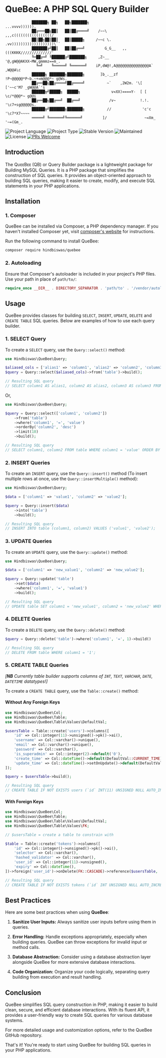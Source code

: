 # QueBee: A PHP SQL Query Builder

```
            ███████╗ ██╗   ██╗███████╗                               ...vvvv)))))).
            ██╔═══██╗██║   ██║██╔════╝    /~~\               ,,,c(((((((((((((((((/
            ██║██╗██║██║   ██║█████╗     /~~c \.         .vv)))))))))))))))))))\``
            ███████╔╝██║   ██║██╔══╝         G_G__   ,,(((KKKK//////////////'
            ╚═██╔═╝ ╚██████╔╝███████╗     ,Z~__ '@,gW@@AKXX~MW,gmmmz==m_.
              ╚═╝    ╚═════╝ ╚══════╝    iP,dW@!,A@@@@@@@@@@@@@@@A` ,W@@A\c
            ██████╗ ███████╗███████╗       ]b_.__zf !P~@@@@@*P~b.~+=m@@@*~ g@Ws.
            ██╔══██╗██╔════╝██╔════╝          ~`    ,2W2m. '\[ ['~~c'M7 _gW@@A`'s
            ██████╦╝█████╗  █████╗              v=XX)====Y-  [ [    \c/*@@@*~ g@@i
            ██╔══██╗██╔══╝  ██╔══╝             /v~           !.!.     '\c7+sg@@@@@s.
            ██████╦╝███████╗███████╗          //              'c'c       '\c7*X7~~~~
            ═════╝ ╚══════╝╚══════╝         ]/                 ~=Xm_       '~=(Gm_.
```

![Project Language](https://img.shields.io/static/v1?label=language&message=php&color=purple)
![Project Type](https://img.shields.io/static/v1?label=type&message=library&color=red)
![Stable Version](https://img.shields.io/static/v1?label=stable-version&message=v1.1.0&color=brightgreen)
![Maintained](https://img.shields.io/static/v1?label=maintained&message=yes&color=red)
![License](https://img.shields.io/static/v1?label=license&message=MIT&color=orange)
[![PRs Welcome](https://img.shields.io/badge/PRs-welcome-brightgreen.svg)](http://makeapullrequest.com)

## Introduction

The QᴜᴇᴇBᴇᴇ (QB) or Query Builder package is a lightweight package for Building MySQL Queries.
It is a PHP package that simplifies the construction of SQL queries. It provides an object-oriented approach to building SQL queries, making it easier to create, modify, and execute SQL statements in your PHP applications.

## Installation

### 1. Composer

QueBee can be installed via Composer, a PHP dependency manager. If you haven't installed Composer yet, visit [composer's website](https://getcomposer.org) for instructions.

Run the following command to install QueBee:

```bash
composer require hindbiswas/quebee
```

### 2. Autoloading

Ensure that Composer's autoloader is included in your project's PHP files.
Use your path in place of `path/to/`:

```php
require_once __DIR__ . DIRECTORY_SEPARATOR . 'path/to' . '/vendor/autoload.php';
```

## Usage

QueBee provides classes for building `SELECT`, `INSERT`, `UPDATE`, `DELETE`  and `CREATE TABLE` SQL queries. Below are examples of how to use each query builder.

### 1. SELECT Query

To create a `SELECT` query, use the `Query::select()` method:

```php
use Hindbiswas\QueBee\Query;

$aliased_cols = ['alias1' => 'column1', 'alias2' => 'column2', 'column3' => 'column3'];
$query = Query::select($aliased_cols)->from('table')->build();

// Resulting SQL query
// SELECT column1 AS alias1, column2 AS alias2, column3 AS column3 FROM table;
```

Or,

```php
use Hindbiswas\QueBee\Query;

$query = Query::select(['column1', 'column2'])
    ->from('table')
    ->where('column1', '=', 'value')
    ->orderBy('column2', 'desc')
    ->limit(10)
    ->build();

// Resulting SQL query
// SELECT column1, column2 FROM table WHERE column1 = 'value' ORDER BY column2 DESC LIMIT 0, 10;
```

### 2. INSERT Queries

To create an `INSERT` query, use the `Query::insert()` method (To insert multiple rows at once, use the `Query::insertMultiple()` method):

```php
use Hindbiswas\QueBee\Query;

$data = ['column1' => 'value1', 'column2' => 'value2'];

$query = Query::insert($data)
    ->into('table')
    ->build();

// Resulting SQL query
// INSERT INTO table (column1, column2) VALUES ('value1', 'value2');
```

### 3. UPDATE Queries

To create an `UPDATE` query, use the `Query::update()` method:

```php
use Hindbiswas\QueBee\Query;

$data = ['column1' => 'new_value1', 'column2' => 'new_value2'];

$query = Query::update('table')
    ->set($data)
    ->where('column1', '=', 'value1')
    ->build();

// Resulting SQL query
// UPDATE table SET column1 = 'new_value1', column2 = 'new_value2' WHERE column1 = 'value1';
```

### 4. DELETE Queries

To create a `DELETE` query, use the `Query::delete()` method:

```php
$query = Query::delete('table')->where('column1', '=', 1)->build()

// Resulting SQL query
// DELETE FROM table WHERE column1 = '1';
```

### 5. CREATE TABLE Queries

*[**NB** Currently table builder supports columns of `INT`, `TEXT`, `VARCHAR`, `DATE`, `DATETIME` datatypes!]*

To create a `CREATE TABLE` query, use the `Table::create()` method:

#### Without Any Foreign Keys

```php
use Hindbiswas\QueBee\Col;
use Hindbiswas\QueBee\Table;
use Hindbiswas\QueBee\Table\Values\DefaultVal;

$usersTable = Table::create('users')->columns([
    'id' => Col::integer(11)->unsigned()->pk()->ai(),
    'username' => Col::varchar()->unique(),
    'email' => Col::varchar()->unique(),
    'password' => Col::varchar(),
    'is_superadmin' => Col::integer(2)->default('0'),
    'create_time' => Col::dateTime()->default(DefaultVal::CURRENT_TIME),
    'update_time' => Col::dateTime()->setOnUpdate()->default(DefaultVal::CURRENT_TIME),
]);

$query = $usersTable->build();

// Resulting SQL query
// CREATE TABLE IF NOT EXISTS users (`id` INT(11) UNSIGNED NULL AUTO_INCREMENT, `username` VARCHAR(255) NOT NULL, `email` VARCHAR(255) NOT NULL, `password` VARCHAR(255) NOT NULL, `is_superadmin` INT(2) NOT NULL DEFAULT '0', `create_time` DATETIME NOT NULL DEFAULT CURRENT_TIME, `update_time` DATETIME on update CURRENT_TIMESTAMP NOT NULL DEFAULT CURRENT_TIME, CONSTRAINT users_PK PRIMARY KEY (id), CONSTRAINT username_UC UNIQUE (`username`), CONSTRAINT email_UC UNIQUE (`email`)) ENGINE = InnoDB;
```

#### With Foreign Keys

```php
use Hindbiswas\QueBee\Col;
use Hindbiswas\QueBee\Table;
use Hindbiswas\QueBee\Table\Values\DefaultVal;
use Hindbiswas\QueBee\Table\Values\FK;

// $usersTable = create a table to constrain with

$table = Table::create('tokens')->columns([
    'id' => Col::integer()->unsigned()->pk()->ai(),
    'selector' => Col::varchar(),
    'hashed_validator' => Col::varchar(),
    'user_id' => Col::integer(11)->unsigned(),
    'expiry' => Col::dateTime(),
])->foreign('user_id')->onDelete(FK::CASCADE)->reference($usersTable, 'id');

// Resulting SQL query
// CREATE TABLE IF NOT EXISTS tokens (`id` INT UNSIGNED NULL AUTO_INCREMENT, `selector` VARCHAR(255) NOT NULL, `hashed_validator` VARCHAR(255) NOT NULL, `user_id` INT(11) UNSIGNED NOT NULL, `expiry` DATETIME NOT NULL, CONSTRAINT tokens_PK PRIMARY KEY (id), FOREIGN KEY (user_id) REFERENCES users(id) ON DELETE CASCADE) ENGINE = InnoDB;
```

## Best Practices

Here are some best practices when using **QueBee**:

1. **Sanitize User Inputs:** Always sanitize user inputs before using them in queries.

2. **Error Handling:** Handle exceptions appropriately, especially when building queries. QueBee can throw exceptions for invalid input or method calls.

3. **Database Abstraction:** Consider using a database abstraction layer alongside QueBee for more extensive database interactions.

4. **Code Organization:** Organize your code logically, separating query building from execution and result handling.

## Conclusion

QueBee simplifies SQL query construction in PHP, making it easier to build clean, secure, and efficient database interactions. With its fluent API, it provides a user-friendly way to create SQL queries for various database systems.

For more detailed usage and customization options, refer to the QueBee GitHub repository.

That's it! You're ready to start using QueBee for building SQL queries in your PHP applications.
